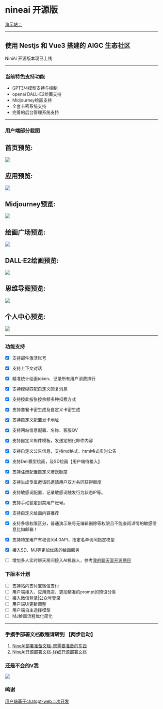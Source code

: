 # nineai 开源版
[演示站：](https://old.haydenstudio.hk)

---
使用 Nestjs 和 Vue3 搭建的 AIGC 生态社区
---

NiniAi 开源版本现已上线


---
### 当前特色支持功能
- GPT3/4模型支持与控制
- openai DALL-E2绘画支持
- Midjourney绘画支持
- 全套卡密系统支持
- 完善的后台管理系统支持
---

### 用户端部分截图
首页预览:
---
![](https://my.haydenstudio.hk/photo/1.png)

应用预览:
---
![](https://my.haydenstudio.hk/photo/6.png)

Midjourney预览:
---
![](https://my.haydenstudio.hk/photo/3.png)

绘画广场预览:
---
![](https://my.haydenstudio.hk/photo/2.png)

DALL·E2绘画预览:
---
![](https://my.haydenstudio.hk/photo/5.png)

思维导图预览:
---
![](https://my.haydenstudio.hk/photo/7.png)

个人中心预览:
---
![](https://my.haydenstudio.hk/photo/7.png)




---

### 功能支持
- [x] 支持邮件激活账号
- [x] 支持上下文对话
- [x] 精准统计绘画token、记录所有用户消费排行
- [x] 支持模糊匹配自定义回复消息
- [x] 支持按此按张按余额多种扣费方式
- [x] 支持套餐卡密生成及自定义卡密生成
- [x] 支持自定义配置发卡地址
- [x] 支持网站信息配置、名称、客服QV
- [x] 支持自定义邮件模板，发送定制化邮件内容
- [x] 支持自定义公告信息，支持md格式、html格式实时公告
- [x] 支持Dell模型绘画，及SD绘画【用户端待接入】
- [x] 支持注册配置自定义赠送额度
- [x] 支持生成专属邀请码邀请用户双方共同获得额度
- [x] 支持敏感词配置，记录敏感词触发行为状态IP等。
- [x] 支持手动锁定封禁用户账号。
- [x] 支持自定义绘画内容推荐
- [x] 支持多级权限区分，普通演示账号无编辑删除等权限且不能查阅详情的敏感信息比如邮箱！
- [x]  支持特定用户有权访问4.0API，指定名单访问指定模型
- [x]  接入SD、MJ等更加优质的绘画服务
- [ ]  增加多人实时聊天房间接入AI机器人，参考[我的聊天室开源项目](https://chat.jiangly.com)


### 下版本计划
- [ ]  支持站内支付宝微信支付
- [ ]  用户端接入、应用商店、更加精准的prompt的预设分类
- [ ]  接入微信登录|公众号登录
- [ ]  用户端Ui更新调整
- [ ]  用户端自主选择模型
- [ ]  MJ绘画流程优化简化

---


### 手摸手部署文档教程请转到 【两步启动】
1. [NineAI部署准备文档-您需要准备的东西](https://www.jiangly.com/article/detail/57)
2. [NineAi开源部署文档-详细开源部署文档](https://www.jiangly.com/article/detail/58)
### 还是不会的V我
![](http://qr.haydenstudio.hk/console/upload/IMG_7657-135.png)

   



### 鸣谢
[用户端基于chatgpt-web二次开发](https://github.com/Chanzhaoyu/chatgpt-web)

